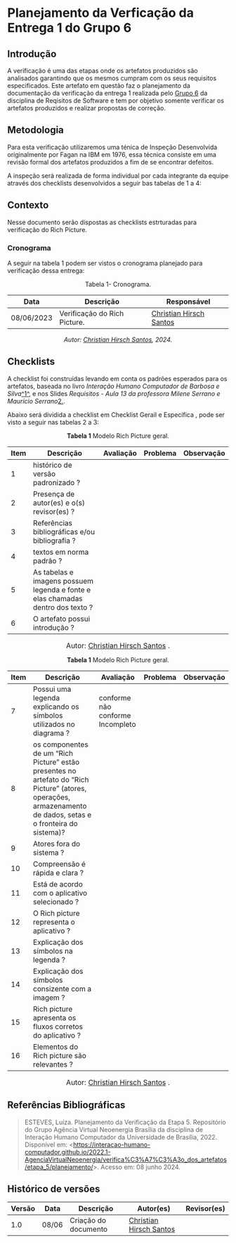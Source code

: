 # Planejamento da Verficação da Entrega 1 do Grupo 6

## Introdução 

A verificação é uma das etapas onde os artefatos produzidos são analisados garantindo que os mesmos cumpram com os seus requisitos especificados. Este artefato em questão faz o planejamento da  documentação da verificação da entrega 1 realizada pelo [Grupo 6](https://requisitos-de-software.github.io/2023.1-Booking/) da disciplina de Reqisitos de Software e tem por objetivo somente verificar os artefatos produzidos e realizar propostas de correção.


## Metodologia

Para esta verificação utilizaremos uma ténica de Inspeção Desenvolvida originalmente por Fagan na IBM em 1976, essa técnica consiste em uma revisão formal dos artefatos produzidos a fim de se encontrar defeitos.

A inspeção será realizada de forma individual por cada integrante da equipe através dos checklists desenvolvidos a seguir bas tabelas de 1 a 4:

## Contexto

Nesse documento serão dispostas as checklists estrturadas para verificação do Rich Picture.


### Cronograma

A seguir na tabela 1 podem ser vistos o cronograma planejado para verificação dessa entrega:

<center>

Tabela 1- Cronograma.

| Data       | Descrição                                  | Responsável                                      |
| ---------- | ------------------------------------------ | ------------------------------------------------ |
| 08/06/2023 | Verificação do Rich Picture.                | [Christian Hirsch Santos](https://github.com/crstyhs) |


_Autor: [Christian Hirsch Santos](https://github.com/crstyhs), 2024._

</center>

## Checklists

A checklist foi construídas levando em conta os padrões esperados para os artefatos, baseada no livro _Interação Humano Computador de Barbosa e Silva_<a id="FTF1" href="#FTF1Ref">^1^</a>,  e nos Slides _Requisitos - Aula 13 da professora Milene Serrano e Maurício Serrano_<a id="FTF2Ref" href="#FTF2">2.</a>. 

Abaixo será dividida a checklist em Checklist Gerail e Específica , pode ser visto a seguir nas tabelas 2 a 3:

<font><p style="text-align: center">**Tabela 1** Modelo Rich Picture geral.</p></font>

<center>

| Item   | Descrição                                                                                                                         | Avaliação | Problema | Observação |
| ----- | --------------------------------------------------------------------------------------------------------------------------------- | --------- | -------- | ---------- |
| 1 |  histórico de versão padronizado ?|           |          |            |
| 2 |     Presença de autor(es) e o(s) revisor(es) ?                                                             |           |          |            |
| 3 |      Referências bibliográficas e/ou bibliografia ?                                                                      |           |          |            |
| 4 |      textos em norma padrão ?                                    |           |          |            |
| 5 |      As tabelas e imagens possuem legenda e fonte e elas chamadas dentro dos texto ?                                          |           |          |            |
| 6 |      O artefato possui introdução ?                                          |           |          |            |

</center>

<font size="3"><p style="text-align: center">Autor: [Christian Hirsch Santos](https://github.com/crstyhs) .</p></font>

<font><p style="text-align: center">**Tabela 1** Modelo Rich Picture geral.</p></font>

<center>

| Item   | Descrição                                                                                                                         | Avaliação | Problema | Observação |
| ----- | --------------------------------------------------------------------------------------------------------------------------------- | --------- | -------- | ---------- |
| 7 |    Possui uma legenda explicando os símbolos utilizados no diagrama ?                                       | conforme não conforme Incompleto           |          |            |
| 8 |  os componentes de um “Rich Picture” estão presentes no artefato do “Rich Picture” (atores, operações, armazenamento de dados, setas e o fronteira do sistema)?  |         |    |   |
| 9 |      Atores fora do sistema ?                                       |           |          |            |
| 10 |     Compreensão é rápida e clara ?                                          |           |          |            |
| 11 |      Está de acordo com o aplicativo selecionado ?                                         |           |          |            |
| 12 |      O Rich picture representa o aplicativo ?                                          |           |          |            |
| 13 |      Explicação dos símbolos na legenda ?                                          |           |          |            |
| 14 |      Explicação dos símbolos consizente com a imagem ?                                          |           |          |            |
| 15 |      Rich picture apresenta os fluxos corretos do aplicativo ?                                          |           |          |            |
| 16 |      Elementos do Rich picture são relevantes ?                                          |           |          |            |



</center>

<font size="3"><p style="text-align: center">Autor: [Christian Hirsch Santos](https://github.com/crstyhs) .</p></font>

## Referências Bibliográficas

> ESTEVES, Luíza. Planejamento da Verificação da Etapa 5. Repositório do Grupo Agência Virtual Neoenergia Brasília da disciplina de Interação Humano Computador da Universidade de Brasília, 2022. Disponível em: <<https://interacao-humano-computador.github.io/2022.1-AgenciaVirtualNeoenergia/verifica%C3%A7%C3%A3o_dos_artefatos/etapa_5/planejamento/>>. Acesso em: 08 junho 2024.


##  Histórico de versões

| Versão | Data   | Descrição | Autor(es) | Revisor(es)     |
| ------ | ---------- | ---------------- | ------------------ | ----------- |
| 1.0    | 08/06 | Criação do documento |[Christian Hirsch Santos](https://github.com/crstyhs)|  | 
